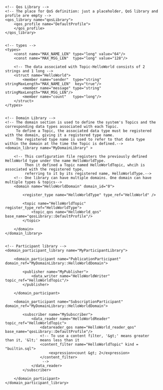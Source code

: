 
<!--
RTI Data Distribution Service Deployment
-->
<dds xmlns:xsi="http://www.w3.org/2001/XMLSchema-instance"
     xsi:noNamespaceSchemaLocation="http://community.rti.com/schema/6.1.2/rti_dds_profiles.xsd">
         
    <!-- Qos Library -->
    <!-- The place for QoS definition: just a placeholder, QoS library and profile are empty -->
    <qos_library name="qosLibrary">
        <qos_profile name="DefaultProfile">
        </qos_profile>
    </qos_library>

    
    <!-- types -->
    <types>
        <const name="MAX_NAME_LEN" type="long" value="64"/>
        <const name="MAX_MSG_LEN"  type="long" value="128"/>

        <!-- The data associated with Topic-HelloWorld consists of 2 strings and 1 long -->
        <struct name="HelloWorld">
            <member name="sender"  type="string"  stringMaxLength="MAX_NAME_LEN"  key="true"/>
            <member name="message" type="string"  stringMaxLength="MAX_MSG_LEN"/>
            <member name="count"   type="long"/>
        </struct>
    </types>

    
    <!-- Domain Library -->
    <!-- The domain section is used to define the system's Topics and the corresponding data types associated with each Topic.
         To define a Topic, the associated data type must be registered with the domain, giving it a registered type name.
         The registered type name is used to refer to that data type within the domain at the time the Topic is defined.--> 
    <domain_library name="MyDomainLibrary" >

        <!-- This configuration file registers the previously defined HelloWorld type under the name HelloWorldType.
             Then it defined a Topic named HelloWorldTopic, whcih is associated with the registered type,
             referring to it by its registered name, HelloWorldType.-->
        <!-- One library can have multiple domains. One domain can have multiple types & topics-->
        <domain name="HelloWorldDomain" domain_id="0">

            <register_type name="HelloWorldType" type_ref="HelloWorld" />
            
            <topic name="HelloWorldTopic" register_type_ref="HelloWorldType">
                <topic_qos name="HelloWorld_qos" base_name="qosLibrary::DefaultProfile"/>
            </topic>
        
        </domain>
    </domain_library>

    
    <!-- Participant library -->
    <domain_participant_library name="MyParticipantLibrary">

        <domain_participant name="PublicationParticipant" domain_ref="MyDomainLibrary::HelloWorldDomain">
            
            <publisher name="MyPublisher">
                <data_writer name="HelloWorldWriter" topic_ref="HelloWorldTopic"/>
            </publisher>
        
        </domain_participant>
        
        <domain_participant name="SubscriptionParticipant" domain_ref="MyDomainLibrary::HelloWorldDomain">
            
            <subscriber name="MySubscriber">
                <data_reader name="HelloWorldReader" topic_ref="HelloWorldTopic">
                    <datareader_qos name="HelloWorld_reader_qos"  base_name="qosLibrary::DefaultProfile"/>
                    <!-- To use a content filter, '&gt;' means greater than it, '&lt;' means less than it
                    <content_filter name="HelloWorldTopic" kind = "builtin.sql">
                        <expression>count &gt; 2</expression>
                    </content_filter>
                     -->                                    
                </data_reader>
            </subscriber>
        
        </domain_participant>
    </domain_participant_library>

</dds>
